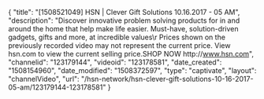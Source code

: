 {
    "title": "[1508521049] HSN | Clever Gift Solutions 10.16.2017 - 05 AM",
    "description": "Discover innovative problem solving products for in and around the home that help make life easier. Must-have, solution-driven gadgets, gifts and more, at incredible values\r Prices shown on the previously recorded video may not represent the current price.  View hsn.com to view the current selling price.SHOP NOW http:\/\/www.hsn.com",
    "channelid": "123179144",
    "videoid": "123178581",
    "date_created": "1508154960",
    "date_modified": "1508372597",
    "type": "captivate",
    "layout": "channelVideo",
    "url": "\/hsn-network\/hsn-clever-gift-solutions-10-16-2017-05-am\/123179144-123178581"
}